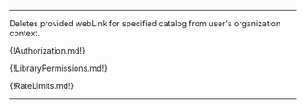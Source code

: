 ---

Deletes provided webLink for specified catalog from user's organization context.

{!Authorization.md!}

{!LibraryPermissions.md!}

{!RateLimits.md!}

---